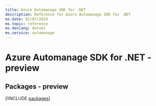 ```yaml
---
title: Azure Automanage SDK for .NET
description: Reference for Azure Automanage SDK for .NET
ms.date: 02/07/2024
ms.topic: reference
ms.devlang: dotnet
ms.service: automanage
---
```

# Azure Automanage SDK for .NET - preview
## Packages - preview
[!INCLUDE [packages](automanage-index.md)]